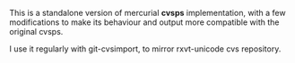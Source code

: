 This is a standalone version of mercurial **cvsps** implementation, with a few modifications to make its behaviour and output more compatible with the original cvsps.

I use it regularly with git-cvsimport, to mirror rxvt-unicode cvs repository.
